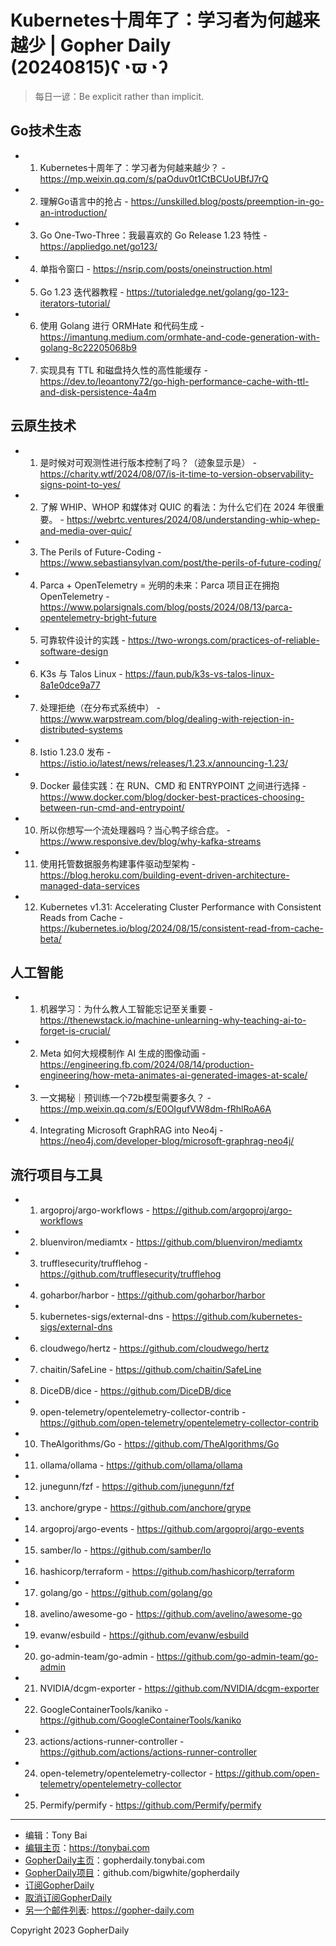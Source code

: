 # Kubernetes十周年了：学习者为何越来越少 | Gopher Daily (20240815)ʕ◔ϖ◔ʔ

>每日一谚：Be explicit rather than implicit.

## Go技术生态


- 1. Kubernetes十周年了：学习者为何越来越少？ - https://mp.weixin.qq.com/s/paOduv0t1CtBCUoUBfJ7rQ

- 2. 理解Go语言中的抢占 - https://unskilled.blog/posts/preemption-in-go-an-introduction/

- 3. Go One-Two-Three：我最喜欢的 Go Release 1.23 特性 - https://appliedgo.net/go123/

- 4. 单指令窗口 - https://nsrip.com/posts/oneinstruction.html

- 5. Go 1.23 迭代器教程 - https://tutorialedge.net/golang/go-123-iterators-tutorial/

- 6. 使用 Golang 进行 ORMHate 和代码生成 - https://imantung.medium.com/ormhate-and-code-generation-with-golang-8c22205068b9

- 7. 实现具有 TTL 和磁盘持久性的高性能缓存 - https://dev.to/leoantony72/go-high-performance-cache-with-ttl-and-disk-persistence-4a4m


## 云原生技术


- 1. 是时候对可观测性进行版本控制了吗？（迹象显示是） - https://charity.wtf/2024/08/07/is-it-time-to-version-observability-signs-point-to-yes/

- 2. 了解 WHIP、WHOP 和媒体对 QUIC 的看法：为什么它们在 2024 年很重要。 - https://webrtc.ventures/2024/08/understanding-whip-whep-and-media-over-quic/

- 3. The Perils of Future-Coding - https://www.sebastiansylvan.com/post/the-perils-of-future-coding/

- 4. Parca &#43; OpenTelemetry = 光明的未来：Parca 项目正在拥抱 OpenTelemetry - https://www.polarsignals.com/blog/posts/2024/08/13/parca-opentelemetry-bright-future

- 5. 可靠软件设计的实践 - https://two-wrongs.com/practices-of-reliable-software-design

- 6. K3s 与 Talos Linux - https://faun.pub/k3s-vs-talos-linux-8a1e0dce9a77

- 7. 处理拒绝（在分布式系统中） - https://www.warpstream.com/blog/dealing-with-rejection-in-distributed-systems

- 8. Istio 1.23.0 发布 - https://istio.io/latest/news/releases/1.23.x/announcing-1.23/

- 9. Docker 最佳实践：在 RUN、CMD 和 ENTRYPOINT 之间进行选择 - https://www.docker.com/blog/docker-best-practices-choosing-between-run-cmd-and-entrypoint/

- 10. 所以你想写一个流处理器吗？当心鸭子综合症。 - https://www.responsive.dev/blog/why-kafka-streams

- 11. 使用托管数据服务构建事件驱动型架构 - https://blog.heroku.com/building-event-driven-architecture-managed-data-services

- 12. Kubernetes v1.31: Accelerating Cluster Performance with Consistent Reads from Cache - https://kubernetes.io/blog/2024/08/15/consistent-read-from-cache-beta/


## 人工智能


- 1. 机器学习：为什么教人工智能忘记至关重要 - https://thenewstack.io/machine-unlearning-why-teaching-ai-to-forget-is-crucial/

- 2. Meta 如何大规模制作 AI 生成的图像动画 - https://engineering.fb.com/2024/08/14/production-engineering/how-meta-animates-ai-generated-images-at-scale/

- 3. 一文揭秘｜预训练一个72b模型需要多久？ - https://mp.weixin.qq.com/s/E0OIgufVW8dm-fRhlRoA6A

- 4. Integrating Microsoft GraphRAG into Neo4j - https://neo4j.com/developer-blog/microsoft-graphrag-neo4j/


## 流行项目与工具


- 1. argoproj/argo-workflows - https://github.com/argoproj/argo-workflows

- 2. bluenviron/mediamtx - https://github.com/bluenviron/mediamtx

- 3. trufflesecurity/trufflehog - https://github.com/trufflesecurity/trufflehog

- 4. goharbor/harbor - https://github.com/goharbor/harbor

- 5. kubernetes-sigs/external-dns - https://github.com/kubernetes-sigs/external-dns

- 6. cloudwego/hertz - https://github.com/cloudwego/hertz

- 7. chaitin/SafeLine - https://github.com/chaitin/SafeLine

- 8. DiceDB/dice - https://github.com/DiceDB/dice

- 9. open-telemetry/opentelemetry-collector-contrib - https://github.com/open-telemetry/opentelemetry-collector-contrib

- 10. TheAlgorithms/Go - https://github.com/TheAlgorithms/Go

- 11. ollama/ollama - https://github.com/ollama/ollama

- 12. junegunn/fzf - https://github.com/junegunn/fzf

- 13. anchore/grype - https://github.com/anchore/grype

- 14. argoproj/argo-events - https://github.com/argoproj/argo-events

- 15. samber/lo - https://github.com/samber/lo

- 16. hashicorp/terraform - https://github.com/hashicorp/terraform

- 17. golang/go - https://github.com/golang/go

- 18. avelino/awesome-go - https://github.com/avelino/awesome-go

- 19. evanw/esbuild - https://github.com/evanw/esbuild

- 20. go-admin-team/go-admin - https://github.com/go-admin-team/go-admin

- 21. NVIDIA/dcgm-exporter - https://github.com/NVIDIA/dcgm-exporter

- 22. GoogleContainerTools/kaniko - https://github.com/GoogleContainerTools/kaniko

- 23. actions/actions-runner-controller - https://github.com/actions/actions-runner-controller

- 24. open-telemetry/opentelemetry-collector - https://github.com/open-telemetry/opentelemetry-collector

- 25. Permify/permify - https://github.com/Permify/permify


----

- 编辑：Tony Bai
- [编辑主页](https://tonybai.com)：https://tonybai.com
- [GopherDaily主页](https://gopherdaily.tonybai.com)：gopherdaily.tonybai.com
- [GopherDaily项目](https://github.com/bigwhite/gopherdaily)：github.com/bigwhite/gopherdaily
- [订阅GopherDaily](https://gopherdaily.tonybai.com/subscribe)
- [取消订阅GopherDaily](https://gopherdaily.tonybai.com/unsubscribe)
- [另一个邮件列表](https://gopher-daily.com): https://gopher-daily.com

Copyright 2023 GopherDaily
